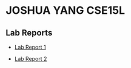 # JOSHUA YANG CSE15L 

## Lab Reports

* [Lab Report 1](https://jahyng.github.io/cse15l-lab-reports/lab-report-1-week-2.html)

* [Lab Report 2](https://jahyng.github.io/cse15l-lab-reports/lab-report-2-week-4.html)